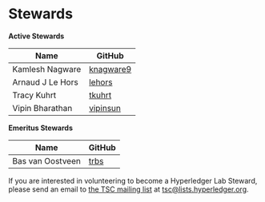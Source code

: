 Stewards
========

**Active Stewards**

| Name | GitHub |
|------|--------|
| Kamlesh Nagware | [knagware9][knagware9] |
| Arnaud J Le Hors | [lehors][lehors] |
| Tracy Kuhrt | [tkuhrt][tkuhrt] |
| Vipin Bharathan | [vipinsun][vipinsun] |

[knagware9]: https://github.com/knagware9
[lehors]: https://github.com/lehors
[tkuhrt]: https://github.com/tkuhrt
[vipinsun]: https://github.com/vipinsun

**Emeritus Stewards**

| Name | GitHub |
|------|--------|
| Bas van Oostveen | [trbs][trbs] |

[trbs]: https://github.com/trbs

If you are interested in volunteering to become a Hyperledger Lab Steward, please send an email to [the TSC mailing list](https://lists.hyperledger.org/g/tsc) at [tsc@lists.hyperledger.org](mailto:tsc@lists.hyperledger.org).